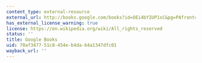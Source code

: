 ```yaml
---
content_type: external-resource
external_url: http://books.google.com/books?id=OEi4bYIUP1sC&pg=PAfrontcover
has_external_license_warning: true
license: https://en.wikipedia.org/wiki/All_rights_reserved
status: ''
title: Google Books
uid: 70af3477-51c8-454e-b4da-64a1347dfc01
wayback_url: ''
---
```

